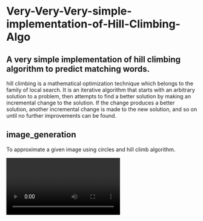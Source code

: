# Very-Very-Very-simple-implementation-of-Hill-Climbing-Algo

## A very simple implementation of hill climbing algorithm to predict matching words.

 hill climbing is a mathematical optimization technique which belongs to the family of local search. It is an iterative algorithm that starts with an arbitrary solution to a problem, then attempts to find a better solution by making an incremental change to the solution. If the change produces a better solution, another incremental change is made to the new solution, and so on until no further improvements can be found.

## image_generation

To approximate a given image using circles and hill climb algorithm.

![](hillClimbFinal.mp4)

